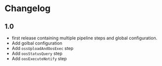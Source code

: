# Changelog

## 1.0
* first release containing multiple pipeline steps and global configuration.
* Add golbal configuration
* Add `ossUploadAndOosExec` step
* Add `oosStatusQuery` step
* Add `oosExecuteNotify` step